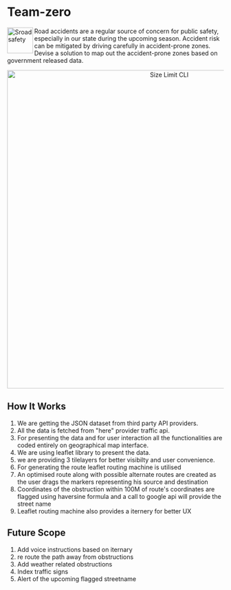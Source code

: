 # Team-zero
<img src="https://cdn0.iconfinder.com/data/icons/construction-tool-16/128/Traffic-cone-caution-safety-road-512.png" align="left"
     alt="Sroad safety" width="60" height="60">
Road accidents are a regular source of concern for public safety, especially in our state during the upcoming season. Accident risk can be mitigated by driving carefully in accident-prone zones. Devise a solution to map out the accident-prone zones based on government released data.
<br>

<p align="center">
  <img src="https://c.tenor.com/LNXHufgzGAwAAAAM/kermit-the-frog-drive.gif" alt="Size Limit CLI" width="738">
</p>

## How It Works

1. We are getting the JSON dataset from third party API providers.
2. All the data is fetched from "here" provider traffic api.
3. For presenting the data and for user interaction all the functionalities are coded entirely on geographical map interface.
4. We are using leaflet library to present the data.
5. we are providing 3 tilelayers for better visibilty and user convenience.
6. For generating the route leaflet routing machine is utilised
7. An optimised route along with possible alternate routes are created as the user drags the markers representing his source and destination
8. Coordinates of the obstruction within 100M of route's coordinates are flagged using haversine formula and a call to google api will provide the street name
9. Leaflet routing machine also provides a iternery for better UX

## Future Scope
1. Add voice instructions based on iternary
2. re route the path away from obstructions
3. Add weather related obstructions
4. Index traffic signs
5. Alert of the upcoming flagged streetname

